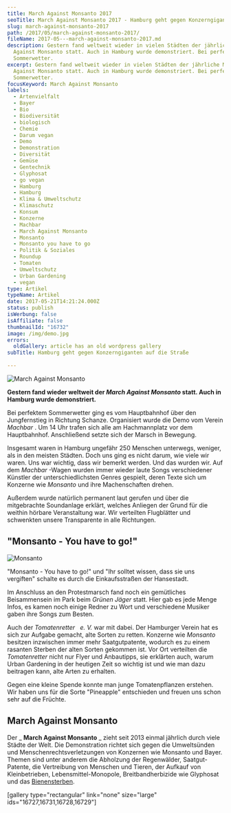 ```yaml
---
title: March Against Monsanto 2017
seoTitle: March Against Monsanto 2017 - Hamburg geht gegen Konzerngiganten auf die Straße
slug: march-against-monsanto-2017
path: /2017/05/march-against-monsanto-2017/
fileName: 2017-05---march-against-monsanto-2017.md
description: Gestern fand weltweit wieder in vielen Städten der jährliche March
  Against Monsanto statt. Auch in Hamburg wurde demonstriert. Bei perfektem
  Sommerwetter.
excerpt: Gestern fand weltweit wieder in vielen Städten der jährliche March
  Against Monsanto statt. Auch in Hamburg wurde demonstriert. Bei perfektem
  Sommerwetter.
focusKeyword: March Against Monsanto
labels:
  - Artenvielfalt
  - Bayer
  - Bio
  - Biodiversität
  - biologisch
  - Chemie
  - Darum vegan
  - Demo
  - Demonstration
  - Diversität
  - Gemüse
  - Gentechnik
  - Glyphosat
  - go vegan
  - Hamburg
  - Hamburg
  - Klima & Umweltschutz
  - Klimaschutz
  - Konsum
  - Konzerne
  - Machbar
  - March Against Monsanto
  - Monsanto
  - Monsanto you have to go
  - Politik & Soziales
  - Roundup
  - Tomaten
  - Umweltschutz
  - Urban Gardening
  - vegan
type: Artikel
typeName: Artikel
date: 2017-05-21T14:21:24.000Z
status: publish
isWerbung: false
isAffiliate: false
thumbnailId: "16732"
image: /img/demo.jpg
errors:
  oldGallery: article has an old wordpress gallery
subTitle: Hamburg geht gegen Konzerngiganten auf die Straße
  
---
```


![March Against Monsanto](http://cardamonchai.com/wp-content/uploads/2017/05/33956790264_8189787d84_b-640x853.jpg "So sehen wir aus, wenn wir in die Sonne kucken")

**Gestern fand wieder weltweit der _March Against Monsanto_ statt. Auch in
Hamburg wurde demonstriert.**

Bei perfektem Sommerwetter ging es vom Hauptbahnhof über den Jungfernstieg in
Richtung Schanze. Organisiert wurde die Demo vom Verein _Machbar_ . Um 14 Uhr
trafen sich alle am Hachmannplatz vor dem Hauptbahnhof. Anschließend setzte sich
der Marsch in Bewegung.

Insgesamt waren in Hamburg ungefähr 250 Menschen unterwegs, weniger, als in den
meisten Städten. Doch uns ging es nicht darum, wie viele wir waren. Uns war
wichtig, dass wir bemerkt werden. Und das wurden wir. Auf dem _Machbar_ -Wagen
wurden immer wieder laute Songs verschiedener Künstler der unterschiedlichsten
Genres gespielt, deren Texte sich um Konzerne wie _Monsanto_ und ihre
Machenschaften drehen.

Außerdem wurde natürlich permanent laut gerufen und über die mitgebrachte
Soundanlage erklärt, welches Anliegen der Grund für die weithin hörbare
Veranstaltung war. Wir verteilten Flugblätter und schwenkten unsere Transparente
in alle Richtungen.

## "Monsanto - You have to go!"

![Monsanto](http://cardamonchai.com/wp-content/uploads/2017/05/34759540956_4ffdf55600_k-640x853.jpg)

"Monsanto - You have to go!" und "Ihr solltet wissen, dass sie uns vergiften"
schalte es durch die Einkaufsstraßen der Hansestadt.

Im Anschluss an den Protestmarsch fand noch ein gemütliches Beisammensein im
Park beim _Grünen Jäger_ statt. Hier gab es jede Menge Infos, es kamen noch
einige Redner zu Wort und verschiedene Musiker gaben ihre Songs zum Besten.

Auch der _Tomatenretter_   _e. V._ war mit dabei. Der Hamburger Verein hat es
sich zur Aufgabe gemacht, alte Sorten zu retten. Konzerne wie _Monsanto_
besitzen inzwischen immer mehr Saatgutpatente, wodurch es zu einem rasanten
Sterben der alten Sorten gekommen ist. Vor Ort verteilten die _Tomatenretter_
nicht nur Flyer und Anbautipps, sie erklärten auch, warum Urban Gardening in der
heutigen Zeit so wichtig ist und wie man dazu beitragen kann, alte Arten zu
erhalten.

Gegen eine kleine Spende konnte man junge Tomatenpflanzen erstehen. Wir haben
uns für die Sorte "Pineapple" entschieden und freuen uns schon sehr auf die
Früchte.

## March Against Monsanto

Der _ **March Against Monsanto** _ zieht seit 2013 einmal jährlich durch viele
Städte der Welt. Die Demonstration richtet sich gegen die Umweltsünden und
Menschenrechtsverletzungen von Konzernen wie Monsanto und Bayer. Themen sind
unter anderem die Abholzung der Regenwälder, Saatgut-Patente, die Vertreibung
von Menschen und Tieren, der Aufkauf von Kleinbetrieben, Lebensmittel-Monopole,
Breitbandherbizide wie Glyphosat und das
[Bienensterben](/2019/07/kampf-gegen-das-bienensterben/).

[gallery type="rectangular" link="none" size="large"
ids="16727,16731,16728,16729"]

  